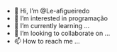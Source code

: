- 👋 Hi, I’m @Le-afigueiredo
- 👀 I’m interested in  programação
- 🌱 I’m currently learning ...
- 💞️ I’m looking to collaborate on ...
- 📫 How to reach me ...

<!---
Le-afigueiredo/Le-afigueiredo is a ✨ special ✨ repository because its `README.md` (this file) appears on your GitHub profile.
You can click the Preview link to take a look at your changes.
--->
